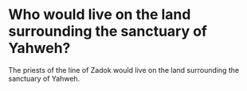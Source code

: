 # Who would live on the land surrounding the sanctuary of Yahweh?

The priests of the line of Zadok would live on the land surrounding the sanctuary of Yahweh.
